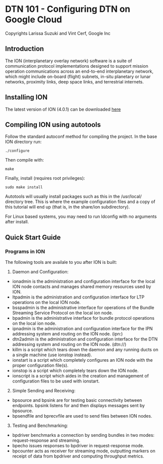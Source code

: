 # DTN 101 - Configuring DTN on Google Cloud
Copyrights Larissa Suzuki and Vint Cerf, Google Inc

## Introduction
The ION (interplanetary overlay network) software is a suite of communication protocol implementations designed to support mission operation communications across an end-to-end interplanetary network, which might include on-board (flight) subnets, in-situ planetary or lunar networks, proximity links, deep space links, and terrestrial internets.

## Installing ION
The latest version of ION (4.0.1) can be downloaded [here](https://sourceforge.net/projects/ion-dtn/files/ion-open-source-4.0.1.tar.gz/download)

## Compiling ION using autotools
Follow the standard autoconf method for compiling the project. In the base ION directory run:

```
./configure
```
Then compile with:
```
make
````
Finally, install (requires root privileges):
```
sudo make install
```
Autotools will usually install packages such as this in the /usr/local/ directory tree. This is where the example configuration files and a copy of this tutorial will end up (that is, in the share/ion subdirectory).

For Linux based systems, you may need to run ldconfig with no arguments after install.

## Quick Start Guide

### Programs in ION
The following tools are availale to you after ION is built:

1. Daemon and Configuration:
- ionadmin is the administration and configuration interface for the local ION node contacts and manages shared memory resources used by ION.
- ltpadmin is the administration and configuration interface for LTP operations on the local ION node.
- bsspadmin is the administrative interface for operations of the Bundle Streaming Service Protocol on the local ion node.
- bpadmin is the administrative interface for bundle protocol operations on the local ion node.
- ipnadmin is the administration and configuration interface for the IPN addressing system and routing on the ION node. (ipn:)
- dtn2admin is the administration and configuration interface for the DTN addressing system and routing on the ION node. (dtn://)
- killm is a script which tears down the daemon and any running ducts on a single machine (use ionstop instead).
- ionstart is a script which completely configures an ION node with the proper configuration file(s).
- ionstop is a script which completely tears down the ION node.
- ionscript is a script which aides in the creation and management of configuration files to be used with ionstart.
2. Simple Sending and Receiving:
- bpsource and bpsink are for testing basic connectivity between endpoints. bpsink listens for and then displays messages sent by bpsource.
- bpsendfile and bprecvfile are used to send files between ION nodes.
3. Testing and Benchmarking:
- bpdriver benchmarks a connection by sending bundles in two modes: request-response and streaming.
- bpecho issues responses to bpdriver in request-response mode.
- bpcounter acts as receiver for streaming mode, outputting markers on receipt of data from bpdriver and computing throughput metrics.

